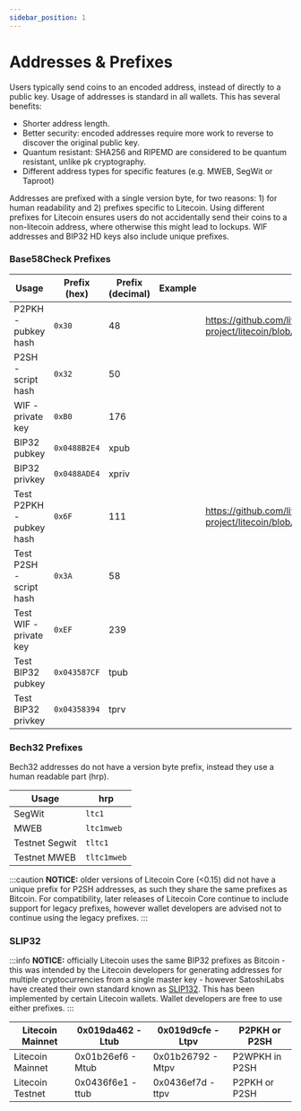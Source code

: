 ```yaml
---
sidebar_position: 1
---
```


# Addresses & Prefixes

Users typically send coins to an encoded address, instead of directly to a public key. Usage of addresses is standard in all wallets. This has several benefits:
- Shorter address length.
- Better security: encoded addresses require more work to reverse to discover the original public key.
- Quantum resistant: SHA256 and RIPEMD are considered to be quantum resistant, unlike pk cryptography. 
- Different address types for specific features (e.g. MWEB, SegWit or Taproot)

Addresses are prefixed with a single version byte, for two reasons: 1) for human readability and 2) prefixes specific to Litecoin. Using different prefixes for Litecoin ensures users do not accidentally send their coins to a non-litecoin address, where otherwise this might lead to lockups. WIF addresses and BIP32 HD keys also include unique prefixes.

### Base58Check Prefixes

| Usage                    | Prefix (hex) | Prefix (decimal) | Example | References
| --------                 | ---------    | ---------- | ---------- |  ----------| 
| P2PKH -  pubkey hash     | `0x30`       | 48          | | https://github.com/litecoin-project/litecoin/blob/0.21/src/chainparams.cpp#L132 | 
| P2SH - script hash       | `0x32`       | 50          | | | 
| WIF - private key        | `0xB0`       | 176          | | | 
| BIP32 pubkey             | `0x0488B2E4` | xpub          | | | 
| BIP32 privkey            | `0x0488ADE4` | xpriv          | | | 
| Test P2PKH - pubkey hash | `0x6F`       | 111          | | https://github.com/litecoin-project/litecoin/blob/0.21/src/chainparams.cpp#L132 | 
| Test P2SH - script hash  | `0x3A`       | 58          | | | 
| Test WIF - private key   | `0xEF`       | 239          | | | 
| Test BIP32 pubkey        | `0x043587CF` | tpub          | | | 
| Test BIP32 privkey       | `0x04358394` | tprv          | | | 

### Bech32 Prefixes

Bech32 addresses do not have a version byte prefix, instead they use a human readable part (hrp). 

| Usage          | hrp         |
| --------       | ---------   |
| SegWit         | `ltc1`      | 
| MWEB           | `ltc1mweb`  | 
| Testnet Segwit | `tltc1`     | 
| Testnet MWEB   | `tltc1mweb` | 

:::caution
**NOTICE:** older versions of Litecoin Core (<0.15) did not have a unique prefix for P2SH addresses, as such they share the same prefixes as Bitcoin. For compatibility, later releases of Litecoin Core continue to include support for legacy prefixes, however wallet developers are advised not to continue using the legacy prefixes. 
:::

### SLIP32

:::info
**NOTICE:** officially Litecoin uses the same BIP32 prefixes as Bitcoin - this was intended by the Litecoin developers for generating addresses for multiple cryptocurrencies from a single master key - however SatoshiLabs have created their own standard known as [SLIP132](https://github.com/satoshilabs/slips/blob/master/slip-0132.md). This has been implemented by certain Litecoin wallets. Wallet developers are free to use either prefixes.
:::

| Litecoin Mainnet | 0x019da462 - Ltub | 0x019d9cfe - Ltpv | P2PKH or P2SH  |
| ---------------- | ----------------- | ----------------- | -------------- |
| Litecoin Mainnet | 0x01b26ef6 - Mtub | 0x01b26792 - Mtpv | P2WPKH in P2SH |
| Litecoin Testnet | 0x0436f6e1 - ttub | 0x0436ef7d - ttpv | P2PKH or P2SH  |
